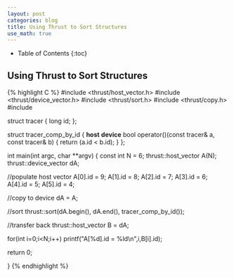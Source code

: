 ```yaml
---
layout: post
categories: blog
title: Using Thrust to Sort Structures
use_math: true
---
```


* Table of Contents
{:toc}


## Using Thrust to Sort Structures

{% highlight C %}
#include <thrust/host_vector.h>
#include <thrust/device_vector.h>
#include <thrust/sort.h>
#include <thrust/copy.h>
#include <cstdlib>

struct tracer
{
  long id;
};

struct tracer_comp_by_id
{
  __host__ __device__
  bool operator()(const tracer& a, const tracer& b)
  {
    return (a.id < b.id);
  }
};

int main(int argc, char **argv)
{
  const int N = 6;
  thrust::host_vector<tracer>    A(N);
  thrust::device_vector<tracer> dA;

  //populate host vector
  A[0].id = 9;
  A[1].id = 8;
  A[2].id = 7;
  A[3].id = 6;
  A[4].id = 5;
  A[5].id = 4;

  //copy to device
  dA = A;

  //sort
  thrust::sort(dA.begin(), dA.end(), tracer_comp_by_id());

  //transfer back
  thrust::host_vector<tracer>    B = dA;

  for(int i=0;i<N;i++)
    printf("A[%d].id = %ld\n",i,B[i].id);

  return 0;

}
{% endhighlight %}
